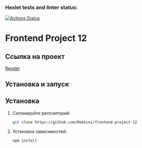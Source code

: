 ### Hexlet tests and linter status:
[![Actions Status](https://github.com/Makkini/frontend-project-12/actions/workflows/hexlet-check.yml/badge.svg)](https://github.com/Makkini/frontend-project-12/actions)

# Frontend Project 12

## Ссылка на проект

[Render](https://frontend-project-12-a1wq.onrender.com/)
## Установка и запуск

## Установка
1. Склонируйте репозиторий:
   ```bash
   git clone https://github.com/Makkini/frontend-project-12
2. Установка зависимостей:
    ```bash
   npm install